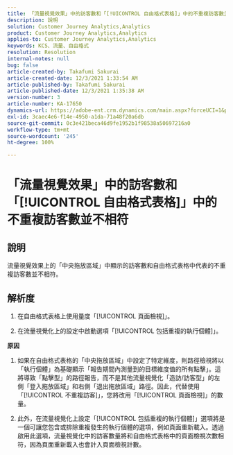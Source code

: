 ```yaml
---
title: 「流量視覺效果」中的訪客數和「[!UICONTROL 自由格式表格]」中的不重複訪客數並不相符
description: 說明
solution: Customer Journey Analytics,Analytics
product: Customer Journey Analytics,Analytics
applies-to: Customer Journey Analytics,Analytics
keywords: KCS、流量、自由格式
resolution: Resolution
internal-notes: null
bug: false
article-created-by: Takafumi Sakurai
article-created-date: 12/3/2021 1:33:54 AM
article-published-by: Takafumi Sakurai
article-published-date: 12/3/2021 1:35:38 AM
version-number: 3
article-number: KA-17650
dynamics-url: https://adobe-ent.crm.dynamics.com/main.aspx?forceUCI=1&pagetype=entityrecord&etn=knowledgearticle&id=2199330f-d953-ec11-8c62-00224804e3cb
exl-id: 3caec4e6-f14e-4950-a1da-71a48f20a6db
source-git-commit: 0c3e421beca46d9fe1952b1f98538a50697216a0
workflow-type: tm+mt
source-wordcount: '245'
ht-degree: 100%

---
```


# 「流量視覺效果」中的訪客數和「[!UICONTROL 自由格式表格]」中的不重複訪客數並不相符

## 說明

流量視覺效果上的「中央拖放區域」中顯示的訪客數和自由格式表格中代表的不重複訪客數並不相符。 

## 解析度


1. 在自由格式表格上使用量度「[!UICONTROL 頁面檢視]」。

2. 在流量視覺化上的設定中啟動選項「[!UICONTROL 包括重複的執行個體]」。

<b>原因</b>

1. 如果在自由格式表格的「中央拖放區域」中設定了特定維度，則路徑檢視將以「執行個體」為基礎顯示「報告期間內測量到的目標維度值的所有點擊」。這將導致「點擊型」的路徑報告，而不是其他流量視覺化「造訪/訪客型」的左側「登入拖放區域」和右側「退出拖放區域」路徑。因此，代替使用「[!UICONTROL 不重複訪客]」，您將改用「[!UICONTROL 頁面檢視]」的數量。

2. 此外，在流量視覺化上設定「[!UICONTROL 包括重複的執行個體]」選項將是一個可讓您包含或排除重複發生的執行個體的選項，例如頁面重新載入。透過啟用此選項，流量視覺化中的訪客數量將和自由格式表格中的頁面檢視次數相符，因為頁面重新載入也會計入頁面檢視計數。
